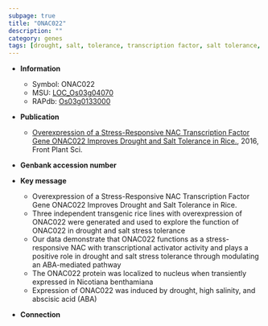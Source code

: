 ```yaml
---
subpage: true
title: "ONAC022"
description: ""
category: genes
tags: [drought, salt, tolerance, transcription factor, salt tolerance, salt stress, stress, nucleus, abscisic acid, stress tolerance, transcriptional activator]
---
```


* **Information**  
    + Symbol: ONAC022  
    + MSU: [LOC_Os03g04070](http://rice.plantbiology.msu.edu/cgi-bin/ORF_infopage.cgi?orf=LOC_Os03g04070)  
    + RAPdb: [Os03g0133000](http://rapdb.dna.affrc.go.jp/viewer/gbrowse_details/irgsp1?name=Os03g0133000)  

* **Publication**  
    + [Overexpression of a Stress-Responsive NAC Transcription Factor Gene ONAC022 Improves Drought and Salt Tolerance in Rice.](http://www.ncbi.nlm.nih.gov/pubmed?term=Overexpression+of+a+Stress-Responsive+NAC+Transcription+Factor+Gene+ONAC022+Improves+Drought+and+Salt+Tolerance+in+Rice.%5BTitle%5D), 2016, Front Plant Sci.

* **Genbank accession number**  

* **Key message**  
    + Overexpression of a Stress-Responsive NAC Transcription Factor Gene ONAC022 Improves Drought and Salt Tolerance in Rice.
    + Three independent transgenic rice lines with overexpression of ONAC022 were generated and used to explore the function of ONAC022 in drought and salt stress tolerance
    + Our data demonstrate that ONAC022 functions as a stress-responsive NAC with transcriptional activator activity and plays a positive role in drought and salt stress tolerance through modulating an ABA-mediated pathway
    + The ONAC022 protein was localized to nucleus when transiently expressed in Nicotiana benthamiana
    + Expression of ONAC022 was induced by drought, high salinity, and abscisic acid (ABA)

* **Connection**  



